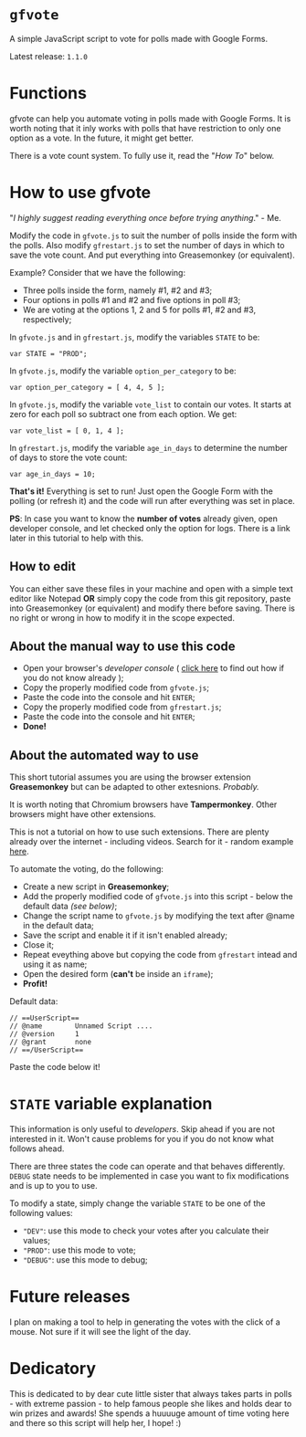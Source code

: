 # __`gfvote`__

A simple JavaScript script to vote for polls made with Google Forms.

Latest release: `1.1.0`

# Functions

gfvote can help you automate voting in polls made with Google Forms. It is worth noting that it inly works with polls that have restriction to only one option as a vote. In the future, it might get better.

There is a vote count system. To fully use it, read the "_How To_" below.

# How to use gfvote

"_I highly suggest reading everything once before trying anything_." - Me.

Modify the code in `gfvote.js` to suit the number of polls inside the form with the polls. Also modify `gfrestart.js` to set the number of days in which to save the vote count. And put everything into Greasemonkey (or equivalent).

Example? Consider that we have the following:

- Three polls inside the form, namely #1, #2 and #3;
- Four options in polls #1 and #2 and five options in poll #3;
- We are voting at the options 1, 2 and 5 for polls #1, #2 and #3, respectively;

In `gfvote.js` and in `gfrestart.js`, modify the variables `STATE` to be:

    var STATE = "PROD";

In `gfvote.js`, modify the variable `option_per_category` to be:

    var option_per_category = [ 4, 4, 5 ];

In `gfvote.js`, modify the variable `vote_list` to contain our votes. It starts at zero for each poll so subtract one from each option. We get:

    var vote_list = [ 0, 1, 4 ];

In `gfrestart.js`, modify the variable `age_in_days` to determine the number of days to store the vote count:

    var age_in_days = 10;

__That's it!__ Everything is set to run! Just open the Google Form with the polling (or refresh it) and the code will run after everything was set in place.

__PS__: In case you want to know the __number of votes__ already given, open developer console, and let checked only the option for logs. There is a link later in this tutorial to help with this.


## How to edit

You can either save these files in your machine and open with a simple text editor like Notepad __OR__ simply copy the code from this git repository, paste into Greasemonkey (or equivalent) and modify there before saving. There is no right or wrong in how to modify it in the scope expected.


## About the manual way to use this code

- Open your browser's _developer console_ ( [click here][0] to find out how if you do not know already );
- Copy the properly modified code from `gfvote.js`;
- Paste the code into the console and hit `ENTER`;
- Copy the properly modified code from `gfrestart.js`;
- Paste the code into the console and hit `ENTER`;
- __Done!__


## About the automated way to use

This short tutorial assumes you are using the browser extension __Greasemonkey__ but can be adapted to other extesnions. _Probably._ 

It is worth noting that Chromium browsers have __Tampermonkey__. Other browsers might have other extensions.

This is not a tutorial on how to use such extensions. There are plenty already over the internet - including videos. Search for it - random example [here][1].

To automate the voting, do the following:

- Create a new script in __Greasemonkey__;
- Add the properly modified code of `gfvote.js` into this script - below the default data _(see below)_;
- Change the script name to `gfvote.js` by modifying the text after @name in the default data;
- Save the script and enable it if it isn't enabled already;
- Close it;
- Repeat eveything above but copying the code from `gfrestart` intead and using it as name;
- Open the desired form (__can't__ be inside an `iframe`);
- __Profit!__

Default data:

    // ==UserScript==
    // @name        Unnamed Script ....
    // @version     1
    // @grant       none
    // ==/UserScript==

Paste the code below it!


# `STATE` variable explanation

This information is only useful to _developers_. Skip ahead if you are not interested in it. Won't cause problems for you if you do not know what follows ahead.

There are three states the code can operate and that behaves differently. `DEBUG` state needs to be implemented in case you want to fix modifications and is up to you to use.

To modify a state, simply change the variable `STATE` to be one of the following values:

- `"DEV"`: use this mode to check your votes after you calculate their values;
- `"PROD"`: use this mode to vote;
- `"DEBUG"`: use this mode to debug;


# Future releases

I plan on making a tool to help in generating the votes with the click of a mouse. Not sure if it will see the light of the day.


# Dedicatory

This is dedicated to by dear cute little sister that always takes parts in polls - with extreme passion - to help famous people she likes and holds dear to win prizes and awards! She spends a huuuuge amount of time voting here and there so this script will help her, I hope! :)


[0]: https://balsamiq.com/support/faqs/browserconsole/
[1]: http://hayageek.com/greasemonkey-tutorial/#install-greasemonkey